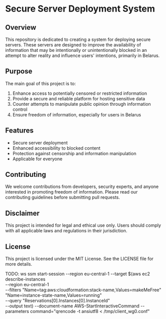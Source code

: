 # Secure Server Deployment System

## Overview

This repository is dedicated to creating a system for deploying secure servers. These servers are designed to improve the availability of information that may be intentionally or unintentionally blocked in an attempt to alter reality and influence users' intentions, primarily in Belarus.

## Purpose

The main goal of this project is to:

1. Enhance access to potentially censored or restricted information
2. Provide a secure and reliable platform for hosting sensitive data
3. Counter attempts to manipulate public opinion through information control
4. Ensure freedom of information, especially for users in Belarus

## Features

- Secure server deployment
- Enhanced accessibility to blocked content
- Protection against censorship and information manipulation
- Applicable for everyone

## Contributing

We welcome contributions from developers, security experts, and anyone interested in promoting freedom of information. Please read our contributing guidelines before submitting pull requests.

## Disclaimer

This project is intended for legal and ethical use only. Users should comply with all applicable laws and regulations in their jurisdiction.

## License

This project is licensed under the MIT License. See the LICENSE file for more details.

TODO:
ws ssm start-session     --region eu-central-1     --target $(aws ec2 describe-instances \
        --region eu-central-1 \
        --filters "Name=tag:aws:cloudformation:stack-name,Values=makeMeFree" "Name=instance-state-name,Values=running" \
        --query "Reservations[0].Instances[0].InstanceId" \
        --output text)     --document-name AWS-StartInteractiveCommand     --parameters command="qrencode -t ansiutf8 < /tmp/client_wg0.conf"